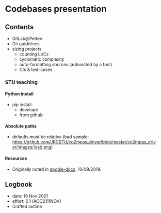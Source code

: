 # Codebases presentation

## Contents

- GitLab@Petten
- Git guidelines
- sizing projects
  - counting LoCs
  - cyclomatic complexity
  - auto-formatting sources (automated by a tool)
  - CIs & test-cases

### STU teaching

#### Python install

* pip install:
  * develope
  * from github

#### Absolute paths

* defaults must be relative (bad sample: https://github.com/JRCSTU/co2mpas_driver/blob/master/co2mpas_driver/images/load.png)

#### Resources

* Originally noted in [google-docs](https://docs.google.com/document/d/1QFv8YS3I3KGjL7KWwcWQSSZdo49Unjg3M5Y6Ly5jwzE/edit), 10/09/2019.

## Logbook

- date: 16 Nov 2021
- effort: 0.1 (ACC2111NOV)
- Drafted outline
